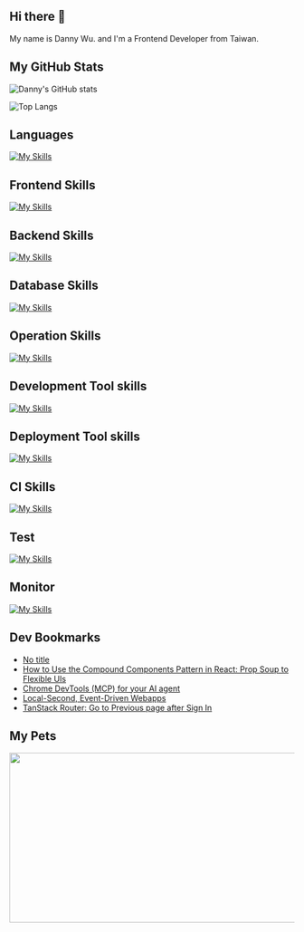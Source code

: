 
## Hi there 👋
My name is Danny Wu. and I'm a Frontend Developer from Taiwan.

## My GitHub Stats
![Danny's GitHub stats](https://github-readme-stats.vercel.app/api?username=danny101201&show_icons=true&count_private=true&theme=react)

![Top Langs](https://github-readme-stats.vercel.app/api/top-langs/?username=danny101201&layout=compact&theme=react)


## Languages
[![My Skills](https://skillicons.dev/icons?i=js,html,css,ts,react,nodejs)](https://skillicons.dev)

## Frontend Skills

[![My Skills](https://skillicons.dev/icons?i=react,materialui,tailwind,sass,redux,vite,nextjs)](https://skillicons.dev)

## Backend Skills

[![My Skills](https://skillicons.dev/icons?i=express,nodejs,graphql,nestjs)](https://skillicons.dev)

## Database Skills

[![My Skills](https://skillicons.dev/icons?i=mongodb,redis,mysql,postgres,prisma)](https://skillicons.dev)

## Operation Skills

[![My Skills](https://skillicons.dev/icons?i=docker,git,githubactions,linux,vim,nginx)](https://skillicons.dev)

## Development Tool skills

[![My Skills](https://skillicons.dev/icons?i=github,git,vscode,webpack)](https://skillicons.dev)

## Deployment Tool skills

[![My Skills](https://skillicons.dev/icons?i=vercel,netlify)](https://skillicons.dev)


## CI Skills

[![My Skills](https://skillicons.dev/icons?i=gitlab,azure)](https://skillicons.dev)

## Test

[![My Skills](https://skillicons.dev/icons?i=jest,vitest)](https://skillicons.dev)

## Monitor

[![My Skills](https://skillicons.dev/icons?i=sentry)](https://skillicons.dev)



## Dev Bookmarks
<!-- daily.dev BOOKMARKS:START -->
- [No title](https://app.daily.dev/posts/a6VOh7WBx?utm_source=rss&utm_medium=bookmarks&utm_campaign=NRtczkLiNqtGyKkglwy1k)
- [How to Use the Compound Components Pattern in React: Prop Soup to Flexible UIs](https://app.daily.dev/posts/uiqvJXReW?utm_source=rss&utm_medium=bookmarks&utm_campaign=NRtczkLiNqtGyKkglwy1k)
- [Chrome DevTools &lpar;MCP&rpar; for your AI agent](https://app.daily.dev/posts/Gxetl7DcE?utm_source=rss&utm_medium=bookmarks&utm_campaign=NRtczkLiNqtGyKkglwy1k)
- [Local-Second, Event-Driven Webapps](https://app.daily.dev/posts/hiISu7Nlx?utm_source=rss&utm_medium=bookmarks&utm_campaign=NRtczkLiNqtGyKkglwy1k)
- [TanStack Router: Go to Previous page after Sign In](https://app.daily.dev/posts/ld2NaeWg2?utm_source=rss&utm_medium=bookmarks&utm_campaign=NRtczkLiNqtGyKkglwy1k)
<!-- daily.dev BOOKMARKS:END -->

## My Pets

<a href="https://github.com/devxb/gitanimals">
<img
  src="https://render.gitanimals.org/farms/Danny101201"
  width="600"
  height="300"
/>
</a>
